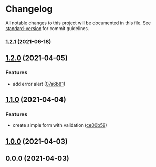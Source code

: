 # Changelog

All notable changes to this project will be documented in this file. See [standard-version](https://github.com/conventional-changelog/standard-version) for commit guidelines.

### [1.2.1](https://github.com/davidadtorres/poc-react-simple-form-validation/compare/v1.2.0...v1.2.1) (2021-06-18)

## [1.2.0](https://github.com/davidadtorres/poc-react-simple-form-validation/compare/v1.1.0...v1.2.0) (2021-04-05)


### Features

* add error alert ([07a6b81](https://github.com/davidadtorres/poc-react-simple-form-validation/commit/07a6b815072f4996e303e243d112a2a8e0924d10))

## [1.1.0](https://github.com/davidadtorres/poc-react-simple-form-validation/compare/v1.0.0...v1.1.0) (2021-04-04)


### Features

* create simple form with validation ([ce00b59](https://github.com/davidadtorres/poc-react-simple-form-validation/commit/ce00b59eb3e1216639928699b387ecd49f1885c4))

## [1.0.0](https://github.com/davidadtorres/poc-react-simple-form-validation/compare/v0.0.0...v1.0.0) (2021-04-03)

## 0.0.0 (2021-04-03)
